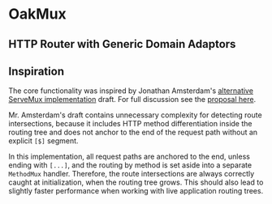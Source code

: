 # OakMux
## HTTP Router with Generic Domain Adaptors

## Inspiration

The core functionality was inspired by Jonathan Amsterdam's [alternative
ServeMux implementation][implementation] draft. For full discussion
see the [proposal here][proposal].

[implementation]: https://github.com/jba/muxpatterns/blob/main/tree.go
[proposal]: https://github.com/golang/go/discussions/60227

Mr. Amsterdam's draft contains unnecessary complexity for detecting route intersections, because it includes HTTP method differentiation inside the routing tree and does not anchor to the end of the request path without an explicit `[$]` segment.

In this implementation, all request paths are anchored to the end, unless ending with `[...]`, and the routing by method is set aside into a separate `MethodMux` handler. Therefore, the route intersections are always correctly caught at initialization, when the routing tree grows. This should also lead to slightly faster performance when working with live application routing trees.

